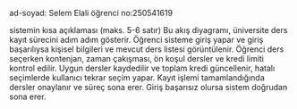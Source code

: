 ad-soyad: Selem Elali
öğrenci no:250541619

sistemin kısa açıklaması (maks. 5-6 satır)
Bu akış diyagramı, üniversite ders kayıt sürecini adım adım gösterir.
Öğrenci sisteme giriş yapar ve giriş başarılıysa kişisel bilgileri ve mevcut ders listesi görüntülenir.
Öğrenci ders seçerken kontenjan, zaman çakışması, ön koşul dersler ve kredi limiti kontrol edilir.
Uygun dersler kaydedilir ve toplam kredi güncellenir, hatalı seçimlerde kullanıcı tekrar seçim yapar.
Kayıt işlemi tamamlandığında dersler onaylanır ve süreç sona erer.
Giriş başarısız olursa sistem doğrudan sona erer.
